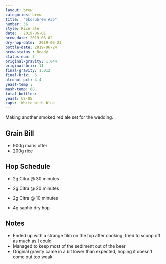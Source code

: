 ```yaml
---
layout: brew
categories: brew
title:  "Skorubrew #36"
number: 36
style: Rice ale
date:   2019-06-01
brew-date: 2019-06-02
dry-hop-date:  2019-06-23
bottle-date: 2019-06-24
brew-status : Ready
status-num: 3
original-gravity: 1.044  
original-brix: 11
final-gravity: 1.012   
final-brix:  6
alcohol-pct: 4.4
yeast-temp : 
mash-temp: 68
total-bottles:  
yeast: US-05
caps:  White with blue
---
```


Making another smoked red ale set for the wedding.

Grain Bill
-----

* 900g maris otter
* 200g rice

Hop Schedule
-------------
* 2g Citra @ 30 minutes
* 2g Citra @ 20 minutes
* 2g Citra @ 10 minutes

* 4g saphir dry hop

Notes
------

* Ended up with a strange film on the top after cooking, tried to scoop off as much as I could
* Managed to keep most of the sediment out of the beer
* Original gravity came in a bit lower than expected, hoping it doesn't come out too weak
